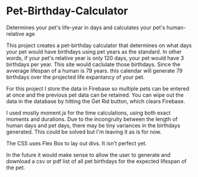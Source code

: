 # Pet-Birthday-Calculator
Determines your pet's life-year in days and calculates your pet's human-relative age


This project creates a pet-birthday calculator that determines on what days your pet would have birthdays using pet years as the standard. In other words, if your pet's relative year is only 120 days, your pet would have 3 birthdays per year. This site would caclulate those birthdays. Since the avverage lifespan of a human is 79 years. this calendar will generate 79 birthdays over the projected life expantancy of your pet.

For this project I store the data in Firebase so multiple pets can be entered at once and the previous pet data can be retained. You can wipe out the data in the database by hitting the Get Rid button, which clears Firebase.

I used mostly moment.js for the time calculations, using both exact moments and durations. Due to the incongruity between the length of human days and pet days, there may be tiny variances in the birthdays generated. This could be solved but I'm leaving it as is for now.

The CSS uses Flex Box to lay out divs. It isn't perfect yet.

In the future it would make sense to allow the user to generate and download a csv or pdf list of all pet birthdays for the expected lifespan of the pet.
